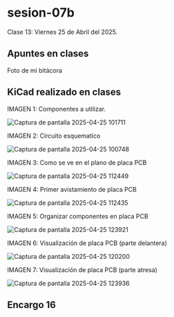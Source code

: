 # sesion-07b

Clase 13: Viernes 25 de Abril del 2025.

## Apuntes en clases

Foto de mi bitácora

## KiCad realizado en clases

IMAGEN 1: Componentes a utilizar.

![Captura de pantalla 2025-04-25 101711](https://github.com/user-attachments/assets/190b875c-04ea-4b50-85c2-2a03b27f03c4)

IMAGEN 2: Circuito esquematico

![Captura de pantalla 2025-04-25 100748](https://github.com/user-attachments/assets/0ce389c1-23ed-4343-99d8-a48297380b1c)

IMAGEN 3: Como se ve en el plano de placa PCB

![Captura de pantalla 2025-04-25 112449](https://github.com/user-attachments/assets/99f1f706-1856-429b-b305-20c001e9bd25)

IMAGEN 4: Primer avistamiento de placa PCB

![Captura de pantalla 2025-04-25 112435](https://github.com/user-attachments/assets/e560ad12-56bf-478f-973e-d83e6d0087d3)

IMAGEN 5: Organizar componentes en placa PCB

![Captura de pantalla 2025-04-25 123921](https://github.com/user-attachments/assets/bf84bd9b-086a-493e-8010-9b0ec103b9af)

IMAGEN 6: Visualización de placa PCB (parte delantera)

![Captura de pantalla 2025-04-25 120200](https://github.com/user-attachments/assets/ec9b39f4-03e4-461e-973d-df0d0683e566)

IMAGEN 7: Visualización de placa PCB (parte atresa)

![Captura de pantalla 2025-04-25 123936](https://github.com/user-attachments/assets/f45b8f6e-d98b-49d0-8bb6-0811cb273aa1)

## Encargo 16
